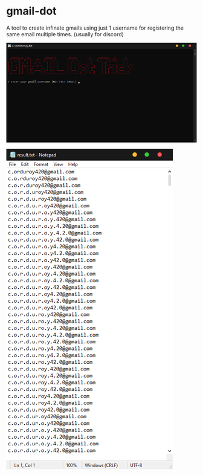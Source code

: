 # gmail-dot
A tool to create infinate gmails using just 1 username for registering the same email multiple times. (usually for discord)

![something](image.png)

![something](result.png)
